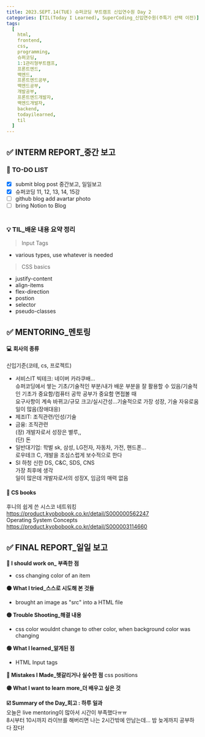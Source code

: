 ```yaml
---
title: 2023.SEPT.14(TUE) 슈퍼코딩 부트캠프 신입연수원 Day 2
categories: [TIL(Today I Learned), SuperCoding_신입연수원(주특기 선택 이전)]
tags:
  [
    html,
    frontend,
    css,
    programming,
    슈퍼코딩,
    1:1관리형부트캠프,
    프론트엔드,
    백엔드,
    프론트엔드공부,
    백엔드공부,
    개발공부,
    프론트엔드개발자,
    백엔드개발자,
    backend,
    todayilearned,
    til
  ]
---
```


## ✅ INTERM REPORT\_중간 보고

### 📌 **TO-DO LIST**

- [x] submit blog post 중간보고, 일일보고
- [x] 슈퍼코딩 11, 12, 13, 14, 15강
- [ ] github blog add avartar photo
- [ ] bring Notion to Blog
      <br>
      <br>

### 💡 **TIL\_배운 내용 요약 정리**

> Input Tags

- various types, use whatever is needed

> CSS basics

- justify-content
- align-items
- flex-direction
- postion
- selector
- pseudo-classes

## ✅ MENTORING\_멘토링

#### 💻 회사의 종류

신입기준(코테, cs, 프로젝트)

- 서비스IT 빅테크: 네이버 카라쿠배...  
  슈퍼코딩에서 쌓는 기초/기술적인 부분/내가 배운 부분을 잘 활용할 수 있음/기술적인 기초가 중요함/컴퓨터 공학 공부가 중요함 면접볼 때  
  요구사항이 계속 바뀌고/규모 크고/실시간성...기술적으로 가장 성장, 기술 자유로움  
  일이 많음(장애대응)
- 제조IT: 조직관련/인성/기술
- 금융: 조직관련  
  (장) 개발자로서 성장은 별루,,  
  (단) 돈
- 일반대기업: 학벌 sk, 삼성, LG전자, 자동차, 가전, 핸드폰...  
  로우테크 C, 개발을 조심스럽게 보수적으로 한다
- SI 하청
  신한 DS, C&C, SDS, CNS  
   가장 최후에 생각  
   일이 많은데 개발자로서의 성장X, 임금의 매력 없음

#### 📕 CS books

후니의 쉽게 쓴 시스코 네트워킹
<https://product.kyobobook.co.kr/detail/S000000562247>  
Operating System Concepts
<https://product.kyobobook.co.kr/detail/S000003114660>

## ✅ FINAL REPORT\_일일 보고

**🔴 I should work on\_ 부족한 점**

- css changing color of an item

**🟠 What I tried\_스스로 시도해 본 것들**

- brought an image as "src" into a HTML file

**🟡 Trouble Shooting\_해결 내용**

- css color wouldnt change to other color, when background color was changing

**🟢 What I learned\_알게된 점**

- HTML Input tags

**🔵 Mistakes I Made\_헷갈리거나 실수한 점**
css positions

**🟣 What I want to learn more\_더 배우고 싶은 것**

**☑️ Summary of the Day\_회고 : 하루 일과** <br>
오늘은 live mentoring이 많아서 시간이 부족했다ㅠㅠ <br>
8시부터 10시까지 라이브를 해버리면 나는 2시간밖에 안남는데...
밤 늦게까지 공부하다 잤다!

